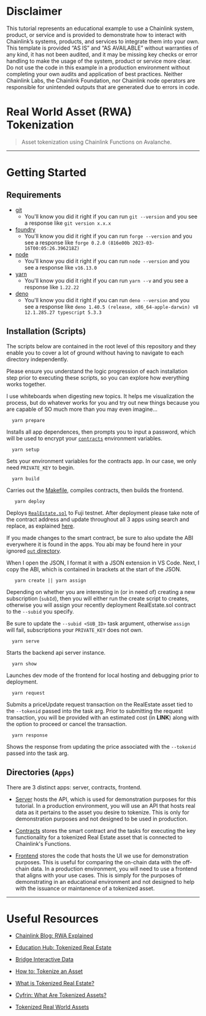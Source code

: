 # Disclaimer
This tutorial represents an educational example to use a Chainlink system, product, or service and is provided to demonstrate how to interact with Chainlink’s systems, products, and services to integrate them into your own. This template is provided “AS IS” and “AS AVAILABLE” without warranties of any kind, it has not been audited, and it may be missing key checks or error handling to make the usage of the system, product or service more clear. Do not use the code in this example in a production environment without completing your own audits and application of best practices. Neither Chainlink Labs, the Chainlink Foundation, nor Chainlink node operators are responsible for unintended outputs that are generated due to errors in code.

# Real World Asset (RWA) Tokenization
> Asset tokenization using Chainlink Functions on Avalanche.

----

# Getting Started

## Requirements

- [git](https://git-scm.com/book/en/v2/Getting-Started-Installing-Git)
  - You'll know you did it right if you can run `git --version` and you see a response like `git version x.x.x`
- [foundry](https://getfoundry.sh/)
  - You'll know you did it right if you can run `forge --version` and you see a response like `forge 0.2.0 (816e00b 2023-03-16T00:05:26.396218Z)`
- [node](https://nodejs.org/en/download/)
  - You'll know you did it right if you can run `node --version` and you see a response like `v16.13.0`
- [yarn](https://classic.yarnpkg.com/en/docs/install)
  - You'll know you did it right if you can run `yarn --v` and you see a response like `1.22.22`
- [deno](https://docs.deno.com/runtime/manual/getting_started/installation)
  - You'll know you did it right if you can run `deno --version` and you see a response like `deno 1.40.5 (release, x86_64-apple-darwin) v8 12.1.285.27 typescript 5.3.3`

## Installation (Scripts)
The scripts below are contained in the root level of this repository and they enable you to cover a lot of ground without having to navigate to each directory independently. 

Please ensure you understand the logic progression of each installation step prior to executing these scripts, so you can explore how everything works together. 

I use whiteboards when digesting new topics. It helps me visualization the process, but do whatever works for you and try out new things because you are capable of SO much more than you may even imagine...

  ```
    yarn prepare
  ```
  Installs all app dependences, then prompts you to input a password, which will be used to encrypt your [`contracts`](/apps/contracts/README.md) environment variables.
  
  ```
    yarn setup
  ``` 
  Sets your environment variables for the contracts app. In our case, we only need `PRIVATE_KEY` to begin.
  
  ```
    yarn build
  ```
  Carries out the [Makefile](/apps/contracts/Makefile), compiles contracts, then builds the frontend.

 ```
    yarn deploy
 ```
 Deploys [`RealEstate.sol`](/apps/contracts/src/RealEstate.sol) to Fuji testnet. After deployment please take note of the contract address and update throughout all 3 apps using search and replace, as explained [here](/apps/contracts/README.md).
 
 If you made changes to the smart contract, be sure to also update the ABI everywhere it is found in the apps. You abi may be found here in your ignored [`out` directory](/apps/contracts/out/RealEstate.sol/RealEstate.json). 
 
 When I open the JSON, I format it with a JSON extension in VS Code. Next, I copy the ABI, which is contained in brackets at the start of the JSON.

 ```
    yarn create || yarn assign
 ```
 Depending on whether you are interesting in (or in need of) creating a new subscription (`subId`), then you will either run the create script to creates, otherwise you will assign your recently deployment RealEstate.sol contract to the `--subid` you specify.
 
 Be sure to update the `--subid <SUB_ID>` task argument, otherwise `assign` will fail, subscriptions your `PRIVATE_KEY` does not own.
  
  ```
    yarn serve
  ```
  Starts the backend api server instance.
  
  ```
    yarn show
  ```
  Launches dev mode of the frontend for local hosting and debugging prior to deployment.
  
  ```
    yarn request
  ```
  
  Submits a priceUpdate request transaction on the RealEstate asset tied to the `--tokenid` passed into the task arg. Prior to submitting the request transaction, you will be provided with an estimated cost (in **LINK**) along with the option to proceed or cancel the transaction.

  ```
    yarn response
  ```
  Shows the response from updating the price associated with the `--tokenid` passed into the task arg.

## Directories (`Apps`)
There are 3 distinct apps: server, contracts, frontend.

- [Server](/apps/server/README.md) hosts the API, which is used for demonstration purposes for this tutorial. In a production environment, you will use an API that hosts real data as it pertains to the asset you desire to tokenize. This is only for demonstration purposes and not designed to be used in production.

- [Contracts](/apps/contracts/README.md) stores the smart contract and the tasks for executing the key functionality for a tokenized Real Estate asset that is connected to Chainlink's Functions.

- [Frontend](/apps/frontend/README.md) stores the code that hosts the UI we use for demonstration purposes. This is useful for comparing the on-chain data with the off-chain data. In a production environment, you will need to use a frontend that aligns with your use cases. This is simply for the purposes of demonstrating in an educational environment and not designed to help with the issuance or maintanence of a tokenized asset.


---

# Useful Resources

- [Chainlink Blog: RWA Explained](https://blog.chain.link/real-world-assets-rwas-explained/)

- [Education Hub: Tokenized Real Estate](https://chain.link/education-hub/tokenized-real-estate)

- [Bridge Interactive Data](https://bridgedataoutput.com/docs/explorer/reso-web-api#oShowProperty)

- [How to: Tokenize an Asset](https://chain.link/education-hub/how-to-tokenize-an-asset)

- [What is Tokenized Real Estate?](https://chain.link/education-hub/tokenized-real-estate)

- [Cyfrin: What Are Tokenized Assets?](https://www.cyfrin.io/blog/what-are-tokenized-assets-crypto-rwas-explained)

- [Tokenized Real World Assets](https://blog.chain.link/tokenized-real-world-assets)
